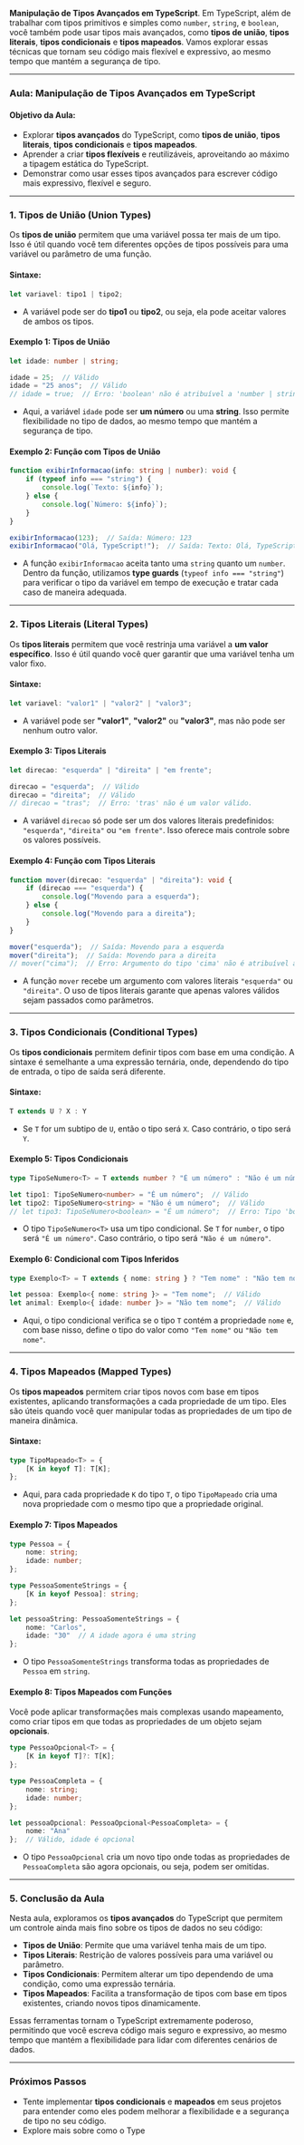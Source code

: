 **Manipulação de Tipos Avançados em TypeScript**. Em TypeScript, além de trabalhar com tipos primitivos e simples como `number`, `string`, e `boolean`, você também pode usar tipos mais avançados, como **tipos de união**, **tipos literais**, **tipos condicionais** e **tipos mapeados**. Vamos explorar essas técnicas que tornam seu código mais flexível e expressivo, ao mesmo tempo que mantém a segurança de tipo.

---

### **Aula: Manipulação de Tipos Avançados em TypeScript**

#### **Objetivo da Aula:**
- Explorar **tipos avançados** do TypeScript, como **tipos de união**, **tipos literais**, **tipos condicionais** e **tipos mapeados**.
- Aprender a criar **tipos flexíveis** e reutilizáveis, aproveitando ao máximo a tipagem estática do TypeScript.
- Demonstrar como usar esses tipos avançados para escrever código mais expressivo, flexível e seguro.

---

### **1. Tipos de União (Union Types)**

Os **tipos de união** permitem que uma variável possa ter mais de um tipo. Isso é útil quando você tem diferentes opções de tipos possíveis para uma variável ou parâmetro de uma função.

#### **Sintaxe:**

```typescript
let variavel: tipo1 | tipo2;
```

- A variável pode ser do **tipo1** ou **tipo2**, ou seja, ela pode aceitar valores de ambos os tipos.

#### **Exemplo 1: Tipos de União**

```typescript
let idade: number | string;

idade = 25;  // Válido
idade = "25 anos";  // Válido
// idade = true;  // Erro: 'boolean' não é atribuível a 'number | string'.
```

- Aqui, a variável `idade` pode ser **um número** ou uma **string**. Isso permite flexibilidade no tipo de dados, ao mesmo tempo que mantém a segurança de tipo.

#### **Exemplo 2: Função com Tipos de União**

```typescript
function exibirInformacao(info: string | number): void {
    if (typeof info === "string") {
        console.log(`Texto: ${info}`);
    } else {
        console.log(`Número: ${info}`);
    }
}

exibirInformacao(123);  // Saída: Número: 123
exibirInformacao("Olá, TypeScript!");  // Saída: Texto: Olá, TypeScript!
```

- A função `exibirInformacao` aceita tanto uma `string` quanto um `number`. Dentro da função, utilizamos **type guards** (`typeof info === "string"`) para verificar o tipo da variável em tempo de execução e tratar cada caso de maneira adequada.

---

### **2. Tipos Literais (Literal Types)**

Os **tipos literais** permitem que você restrinja uma variável a **um valor específico**. Isso é útil quando você quer garantir que uma variável tenha um valor fixo.

#### **Sintaxe:**

```typescript
let variavel: "valor1" | "valor2" | "valor3";
```

- A variável pode ser **"valor1"**, **"valor2"** ou **"valor3"**, mas não pode ser nenhum outro valor.

#### **Exemplo 3: Tipos Literais**

```typescript
let direcao: "esquerda" | "direita" | "em frente";

direcao = "esquerda";  // Válido
direcao = "direita";  // Válido
// direcao = "tras";  // Erro: 'tras' não é um valor válido.
```

- A variável `direcao` só pode ser um dos valores literais predefinidos: `"esquerda"`, `"direita"` ou `"em frente"`. Isso oferece mais controle sobre os valores possíveis.

#### **Exemplo 4: Função com Tipos Literais**

```typescript
function mover(direcao: "esquerda" | "direita"): void {
    if (direcao === "esquerda") {
        console.log("Movendo para a esquerda");
    } else {
        console.log("Movendo para a direita");
    }
}

mover("esquerda");  // Saída: Movendo para a esquerda
mover("direita");  // Saída: Movendo para a direita
// mover("cima");  // Erro: Argumento do tipo 'cima' não é atribuível ao parâmetro do tipo 'esquerda | direita'.
```

- A função `mover` recebe um argumento com valores literais `"esquerda"` ou `"direita"`. O uso de tipos literais garante que apenas valores válidos sejam passados como parâmetros.

---

### **3. Tipos Condicionais (Conditional Types)**

Os **tipos condicionais** permitem definir tipos com base em uma condição. A sintaxe é semelhante a uma expressão ternária, onde, dependendo do tipo de entrada, o tipo de saída será diferente.

#### **Sintaxe:**

```typescript
T extends U ? X : Y
```

- Se `T` for um subtipo de `U`, então o tipo será `X`. Caso contrário, o tipo será `Y`.

#### **Exemplo 5: Tipos Condicionais**

```typescript
type TipoSeNumero<T> = T extends number ? "É um número" : "Não é um número";

let tipo1: TipoSeNumero<number> = "É um número";  // Válido
let tipo2: TipoSeNumero<string> = "Não é um número";  // Válido
// let tipo3: TipoSeNumero<boolean> = "É um número";  // Erro: Tipo 'boolean' não é atribuível ao tipo 'Não é um número'.
```

- O tipo `TipoSeNumero<T>` usa um tipo condicional. Se `T` for `number`, o tipo será `"É um número"`. Caso contrário, o tipo será `"Não é um número"`.

#### **Exemplo 6: Condicional com Tipos Inferidos**

```typescript
type Exemplo<T> = T extends { nome: string } ? "Tem nome" : "Não tem nome";

let pessoa: Exemplo<{ nome: string }> = "Tem nome";  // Válido
let animal: Exemplo<{ idade: number }> = "Não tem nome";  // Válido
```

- Aqui, o tipo condicional verifica se o tipo `T` contém a propriedade `nome` e, com base nisso, define o tipo do valor como `"Tem nome"` ou `"Não tem nome"`.

---

### **4. Tipos Mapeados (Mapped Types)**

Os **tipos mapeados** permitem criar tipos novos com base em tipos existentes, aplicando transformações a cada propriedade de um tipo. Eles são úteis quando você quer manipular todas as propriedades de um tipo de maneira dinâmica.

#### **Sintaxe:**

```typescript
type TipoMapeado<T> = {
    [K in keyof T]: T[K];
};
```

- Aqui, para cada propriedade `K` do tipo `T`, o tipo `TipoMapeado` cria uma nova propriedade com o mesmo tipo que a propriedade original.

#### **Exemplo 7: Tipos Mapeados**

```typescript
type Pessoa = {
    nome: string;
    idade: number;
};

type PessoaSomenteStrings = {
    [K in keyof Pessoa]: string;
};

let pessoaString: PessoaSomenteStrings = {
    nome: "Carlos",
    idade: "30"  // A idade agora é uma string
};
```

- O tipo `PessoaSomenteStrings` transforma todas as propriedades de `Pessoa` em `string`.

#### **Exemplo 8: Tipos Mapeados com Funções**

Você pode aplicar transformações mais complexas usando mapeamento, como criar tipos em que todas as propriedades de um objeto sejam **opcionais**.

```typescript
type PessoaOpcional<T> = {
    [K in keyof T]?: T[K];
};

type PessoaCompleta = {
    nome: string;
    idade: number;
};

let pessoaOpcional: PessoaOpcional<PessoaCompleta> = {
    nome: "Ana"
};  // Válido, idade é opcional
```

- O tipo `PessoaOpcional` cria um novo tipo onde todas as propriedades de `PessoaCompleta` são agora opcionais, ou seja, podem ser omitidas.

---

### **5. Conclusão da Aula**

Nesta aula, exploramos os **tipos avançados** do TypeScript que permitem um controle ainda mais fino sobre os tipos de dados no seu código:

- **Tipos de União**: Permite que uma variável tenha mais de um tipo.
- **Tipos Literais**: Restrição de valores possíveis para uma variável ou parâmetro.
- **Tipos Condicionais**: Permitem alterar um tipo dependendo de uma condição, como uma expressão ternária.
- **Tipos Mapeados**: Facilita a transformação de tipos com base em tipos existentes, criando novos tipos dinamicamente.

Essas ferramentas tornam o TypeScript extremamente poderoso, permitindo que você escreva código mais seguro e expressivo, ao mesmo tempo que mantém a flexibilidade para lidar com diferentes cenários de dados.

---

### **Próximos Passos**

- Tente implementar **tipos condicionais** e **mapeados** em seus projetos para entender como eles podem melhorar a flexibilidade e a segurança de tipo no seu código.
- Explore mais sobre como o Type